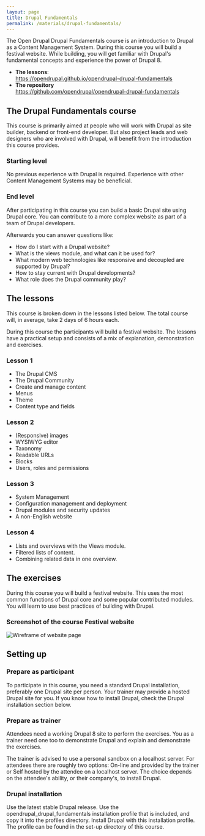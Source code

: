 ```yaml
---
layout: page
title: Drupal Fundamentals
permalink: /materials/drupal-fundamentals/
---
```


The Open Drupal Drupal Fundamentals course is an introduction to Drupal as a Content Management System. During this course you will build a festival website. While building, you will get familiar with Drupal's fundamental concepts and experience the power of Drupal 8.

 - **The lessons**:  
   <https://opendrupal.github.io/opendrupal-drupal-fundamentals>
 - **The repository**  
   <https://github.com/opendrupal/opendrupal-drupal-fundamentals>

## The Drupal Fundamentals course

This course is primarily aimed at people who will work with Drupal as site builder, backend or front-end developer. But also project leads and web designers who are involved with Drupal, will benefit from the introduction this course provides.

### Starting level

No previous experience with Drupal is required. Experience with other Content Management Systems may be beneficial.

### End level

After participating in this course you can build a basic Drupal site using Drupal core. You can contribute to a more complex website as part of a team of Drupal developers.

Afterwards you can answer questions like:

* How do I start with a Drupal website?
* What is the views module, and what can it be used for?
* What modern web technologies like responsive and decoupled are supported by Drupal?
* How to stay current with Drupal developments?
* What role does the Drupal community play?

## The lessons

This course is broken down in the lessons listed below. The total course will, in average, take 2 days of 6 hours each.

During this course the participants will build a festival website. The lessons have a practical setup and consists of a mix of explanation, demonstration and exercises.

### Lesson 1

* The Drupal CMS
* The Drupal Community
* Create and manage content
* Menus
* Theme
* Content type and fields

### Lesson 2

* (Responsive) images
* WYSIWYG editor
* Taxonomy
* Readable URLs
* Blocks
* Users, roles and permissions

### Lesson 3

* System Management
* Configuration management and deployment
* Drupal modules and security updates
* A non-English website

### Lesson 4

* Lists and overviews with the Views module.
* Filtered lists of content.
* Combining related data in one overview.

## The exercises

During this course you will build a festival website. This uses the most common functions of Drupal core and some popular contributed modules. You will learn to use best practices of building with Drupal.

### Screenshot of the course Festival website

<img src="https://opendrupal.github.io/opendrupal-drupal-fundamentals/lesson-1/slides/images/wireframes-festival-front.png" alt="Wireframe of website page" class="img-responsive" />


## Setting up

### Prepare as participant

To participate in this course, you need a standard Drupal installation, preferably one Drupal site per person. Your trainer may provide a hosted Drupal site for you. If you know how to install Drupal, check the Drupal installation section below.

### Prepare as trainer

Attendees need a working Drupal 8 site to perform the exercises. You as a trainer need one too to demonstrate Drupal and explain and demonstrate the exercises.

The trainer is advised to use a personal sandbox on a localhost server. For attendees there are roughly two options: On-line and provided by the trainer or Self hosted by the attendee on a localhost server. The choice depends on the attendee's ability, or their company's, to install Drupal.

### Drupal installation

Use the latest stable Drupal release. Use the opendrupal_drupal_fundamentals installation profile that is included, and copy it into the profiles directory. Install Drupal with this installation profile. The profile can be found in the set-up directory of this course.
